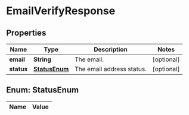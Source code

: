 

# EmailVerifyResponse

## Properties

Name | Type | Description | Notes
------------ | ------------- | ------------- | -------------
**email** | **String** | The email. |  [optional]
**status** | [**StatusEnum**](#StatusEnum) | The email address status. |  [optional]


## Enum: StatusEnum

Name | Value
---- | -----




